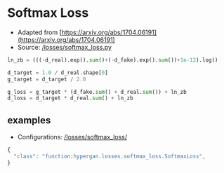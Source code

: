 # Softmax Loss

* Adapted from [https://arxiv.org/abs/1704.06191](https://arxiv.org/abs/1704.06191)
* Source: [/losses/softmax\_loss.py](https://github.com/HyperGAN/HyperGAN/tree/pytorch/hypergan/losses/softmax_loss.py)

```python
ln_zb = (((-d_real).exp().sum()+(-d_fake).exp().sum())+1e-12).log()

d_target = 1.0 / d_real.shape[0]
g_target = d_target / 2.0

g_loss = g_target * (d_fake.sum() + d_real.sum()) + ln_zb
d_loss = d_target * d_real.sum() + ln_zb
```

## examples

* Configurations: [/losses/softmax\_loss/](https://github.com/HyperGAN/HyperGAN/tree/pytorch/hypergan/configurations/components/losses/softmax_loss/)

```javascript
{                                                                                       
  "class": "function:hypergan.losses.softmax_loss.SoftmaxLoss",
}
```

